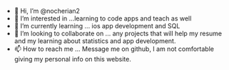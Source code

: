 - 👋 Hi, I’m @nocherian2
- 👀 I’m interested in ...learning to code apps and teach as well
- 🌱 I’m currently learning ... ios app development and SQL
- 💞️ I’m looking to collaborate on ... any projects that will help my resume and my learning about statistics and app development.
- 📫 How to reach me ... Message me on github, I am not comfortable giving my personal info on this website.

<!---
nocherian2/nocherian2 is a ✨ special ✨ repository because its `README.md` (this file) appears on your GitHub profile.
You can click the Preview link to take a look at your changes.
--->
